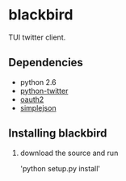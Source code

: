 blackbird
==================

TUI twitter client.

Dependencies
------------
* python 2.6
* [python-twitter](http://code.google.com/p/python-twitter/)
* [oauth2](http://pypi.python.org/pypi/oauth2/)
* [simplejson](http://pypi.python.org/pypi/simplejson)

Installing blackbird
-----------------------------

1.  download the source and run 

       'python setup.py install'
